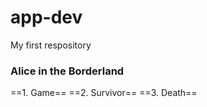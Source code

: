 # app-dev
My first respository

### Alice in the Borderland ###
  
==1. Game==
==2. Survivor==
==3. Death==
